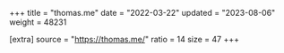+++
title = "thomas.me"
date = "2022-03-22"
updated = "2023-08-06"
weight = 48231

[extra]
source = "https://thomas.me/"
ratio = 14
size = 47
+++
